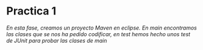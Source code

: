 # Practica 1

_En esta fase, creamos un proyecto Maven en eclipse. En main encontramos las clases que se nos ha pedido codificar, en test hemos hecho unos test de JUnit para probar las clases de main_

